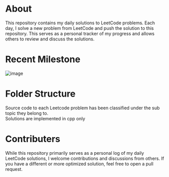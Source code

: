 # About
This repository contains my daily solutions to LeetCode problems.
Each day, I solve a new problem from LeetCode and push the solution to this repository.
This serves as a personal tracker of my progress and allows others to review and discuss the solutions.

# Recent Milestone
![image](https://github.com/aryanshroff/LeetCode/assets/91611545/af9ee369-644b-42a7-992a-19178e444d3a)


# Folder Structure
Source code to each Leetcode problem has been classified under the sub topic they belong to.<br>
Solutions are implemented in cpp only

# Contributers
While this repository primarily serves as a personal log of my daily LeetCode solutions, I welcome contributions and discussions from others.
If you have a different or more optimized solution, feel free to open a pull request.
